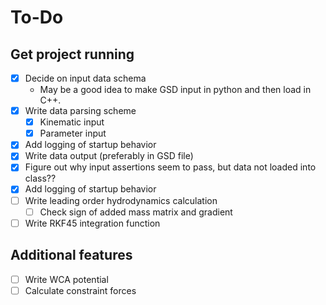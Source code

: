 # To-Do

## Get project running

- [x] Decide on input data schema
  - May be a good idea to make GSD input in python and then load in C++.  
- [x] Write data parsing scheme
  - [x] Kinematic input
  - [x] Parameter input
- [x] Add logging of startup behavior
- [x] Write data output (preferably in GSD file)
- [x] Figure out why input assertions seem to pass, but data not loaded into class??
- [x] Add logging of startup behavior
- [ ] Write leading order hydrodynamics calculation
  - [ ] Check sign of added mass matrix and gradient
- [ ] Write RKF45 integration function

## Additional features

- [ ] Write WCA potential
- [ ] Calculate constraint forces
